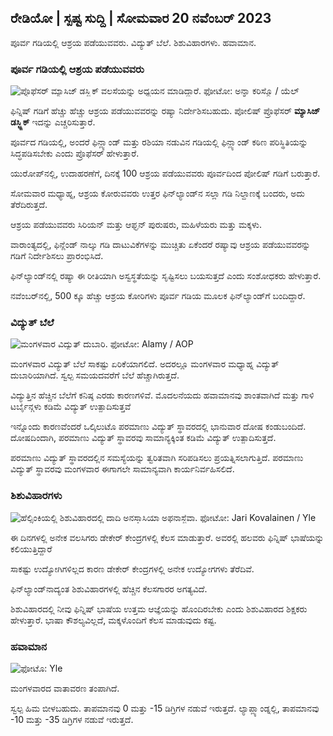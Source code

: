 ## ರೇಡಿಯೋ \| ಸ್ಪಷ್ಟ ಸುದ್ದಿ \| ಸೋಮವಾರ 20 ನವೆಂಬರ್ 2023

ಪೂರ್ವ ಗಡಿಯಲ್ಲಿ ಆಶ್ರಯ ಪಡೆಯುವವರು. ವಿದ್ಯುತ್ ಬೆಲೆ. ಶಿಶುವಿಹಾರಗಳು. ಹವಾಮಾನ.

### ಪೂರ್ವ ಗಡಿಯಲ್ಲಿ ಆಶ್ರಯ ಪಡೆಯುವವರು

![ಪ್ರೊಫೆಸರ್ ಮ್ಯಾಸಿಜ್ ಡಸ್ಜ್ಜಿಕ್ ವಲಸೆಯನ್ನು ಅಧ್ಯಯನ ಮಾಡಿದ್ದಾರೆ. ಫೋಟೋ: ಅನ್ನಾ ಕರಿಸ್ಮೊ / ಯೆಲ್](https://images.cdn.yle.fi/image/upload/c_crop,h_2268,w_4028,x_0,y_0/ar_1.777777777777777,c_fill,g_faces,hp_1670,wd_1670q_auto:eco/f_auto/fl_lossy/v1700423531/39-1203119655a67178e33b)

ಫಿನ್ನಿಷ್ ಗಡಿಗೆ ಹೆಚ್ಚು ಹೆಚ್ಚು ಆಶ್ರಯ ಪಡೆಯುವವರನ್ನು ರಷ್ಯಾ ನಿರ್ದೇಶಿಸಬಹುದು. ಪೋಲಿಷ್ ಪ್ರೊಫೆಸರ್ **ಮ್ಯಾಸಿಜ್ ಡಸ್ಜ್ಜಿಕ್** ಇದನ್ನು ಎಚ್ಚರಿಸುತ್ತಾರೆ.

ಪೂರ್ವದ ಗಡಿಯಲ್ಲಿ, ಅಂದರೆ ಫಿನ್ಲ್ಯಾಂಡ್ ಮತ್ತು ರಶಿಯಾ ನಡುವಿನ ಗಡಿಯಲ್ಲಿ ಫಿನ್ಲ್ಯಾಂಡ್ ಕಠಿಣ ಪರಿಸ್ಥಿತಿಯನ್ನು ಸಿದ್ಧಪಡಿಸಬೇಕು ಎಂದು ಪ್ರೊಫೆಸರ್ ಹೇಳುತ್ತಾರೆ.

ಯುರೋಪ್‌ನಲ್ಲಿ, ಉದಾಹರಣೆಗೆ, ದಿನಕ್ಕೆ 100 ಆಶ್ರಯ ಪಡೆಯುವವರು ಪೂರ್ವದಿಂದ ಪೋಲಿಷ್ ಗಡಿಗೆ ಬರುತ್ತಾರೆ.

ಸೋಮವಾರ ಮಧ್ಯಾಹ್ನ, ಆಶ್ರಯ ಕೋರುವವರು ಉತ್ತರ ಫಿನ್‌ಲ್ಯಾಂಡ್‌ನ ಸಲ್ಲಾ ಗಡಿ ನಿಲ್ದಾಣಕ್ಕೆ ಬಂದರು, ಅದು ತೆರೆದಿರುತ್ತದೆ.

ಆಶ್ರಯ ಪಡೆಯುವವರು ಸಿರಿಯನ್ ಮತ್ತು ಆಫ್ಘನ್ ಪುರುಷರು, ಮಹಿಳೆಯರು ಮತ್ತು ಮಕ್ಕಳು.

ವಾರಾಂತ್ಯದಲ್ಲಿ, ಫಿನ್ಲೆಂಡ್ ನಾಲ್ಕು ಗಡಿ ದಾಟುವಿಕೆಗಳನ್ನು ಮುಚ್ಚಿತು ಏಕೆಂದರೆ ರಷ್ಯಾವು ಆಶ್ರಯ ಪಡೆಯುವವರನ್ನು ಗಡಿಗೆ ನಿರ್ದೇಶಿಸಲು ಪ್ರಾರಂಭಿಸಿದೆ.

ಫಿನ್‌ಲ್ಯಾಂಡ್‌ನಲ್ಲಿ ರಷ್ಯಾ ಈ ರೀತಿಯಾಗಿ ಅಸ್ವಸ್ಥತೆಯನ್ನು ಸೃಷ್ಟಿಸಲು ಬಯಸುತ್ತದೆ ಎಂದು ಸಂಶೋಧಕರು ಹೇಳುತ್ತಾರೆ.

ನವೆಂಬರ್‌ನಲ್ಲಿ, 500 ಕ್ಕೂ ಹೆಚ್ಚು ಆಶ್ರಯ ಕೋರಿಗಳು ಪೂರ್ವ ಗಡಿಯ ಮೂಲಕ ಫಿನ್‌ಲ್ಯಾಂಡ್‌ಗೆ ಬಂದಿದ್ದಾರೆ.

### ವಿದ್ಯುತ್ ಬೆಲೆ

![ಮಂಗಳವಾರ ವಿದ್ಯುತ್ ದುಬಾರಿ. ಫೋಟೋ: Alamy / AOP](https://images.cdn.yle.fi/image/upload/c_crop,h_3375,w_6000,x_0,y_467/ar_1.777777777777777,c_fill,g_faces,/d_q201,h_1675:eco/f_auto/fl_lossy/v1691842960/39-106121063c8f48238bcf)

ಮಂಗಳವಾರ ವಿದ್ಯುತ್ ಬೆಲೆ ಸಾಕಷ್ಟು ಏರಿಕೆಯಾಗಲಿದೆ. ಅದರಲ್ಲೂ ಮಂಗಳವಾರ ಮಧ್ಯಾಹ್ನ ವಿದ್ಯುತ್ ದುಬಾರಿಯಾಗಿದೆ. ಸ್ವಲ್ಪ ಸಮಯದವರೆಗೆ ಬೆಲೆ ಹೆಚ್ಚಾಗಿರುತ್ತದೆ.

ವಿದ್ಯುತ್ತಿನ ಹೆಚ್ಚಿನ ಬೆಲೆಗೆ ಕನಿಷ್ಠ ಎರಡು ಕಾರಣಗಳಿವೆ. ಮೊದಲನೆಯದು ಹವಾಮಾನವು ಶಾಂತವಾಗಿದೆ ಮತ್ತು ಗಾಳಿ ಟರ್ಬೈನ್ಗಳು ಕಡಿಮೆ ವಿದ್ಯುತ್ ಉತ್ಪಾದಿಸುತ್ತವೆ

ಇನ್ನೊಂದು ಕಾರಣವೆಂದರೆ ಒಲ್ಕಿಲುಟೊ ಪರಮಾಣು ವಿದ್ಯುತ್ ಸ್ಥಾವರದಲ್ಲಿ ಭಾನುವಾರ ದೋಷ ಕಂಡುಬಂದಿದೆ. ದೋಷದಿಂದಾಗಿ, ಪರಮಾಣು ವಿದ್ಯುತ್ ಸ್ಥಾವರವು ಸಾಮಾನ್ಯಕ್ಕಿಂತ ಕಡಿಮೆ ವಿದ್ಯುತ್ ಉತ್ಪಾದಿಸುತ್ತದೆ.

ಪರಮಾಣು ವಿದ್ಯುತ್ ಸ್ಥಾವರದಲ್ಲಿನ ಸಮಸ್ಯೆಯನ್ನು ತ್ವರಿತವಾಗಿ ಸರಿಪಡಿಸಲು ಪ್ರಯತ್ನಿಸಲಾಗುತ್ತಿದೆ. ಪರಮಾಣು ವಿದ್ಯುತ್ ಸ್ಥಾವರವು ಮಂಗಳವಾರ ಈಗಾಗಲೇ ಸಾಮಾನ್ಯವಾಗಿ ಕಾರ್ಯನಿರ್ವಹಿಸಲಿದೆ.

### ಶಿಶುವಿಹಾರಗಳು

![ಹೆಲ್ಸಿಂಕಿಯಲ್ಲಿ ಶಿಶುವಿಹಾರದಲ್ಲಿ ದಾದಿ ಅನಸ್ತಾಸಿಯಾ ಅಫನಾಸ್ಜೆವಾ. ಫೋಟೋ: Jari Kovalainen / Yle](https://images.cdn.yle.fi/image/upload/c_crop,h_3375,w_6000,x_0,y_134/ar_1.77777777777777777,c_fill,g_faces/h_010,w675q_auto:eco/f_auto/fl_lossy/v1700133967/39-12015336555f596ca4eb)

ಈ ದಿನಗಳಲ್ಲಿ ಅನೇಕ ವಲಸಿಗರು ಡೇಕೇರ್ ಕೇಂದ್ರಗಳಲ್ಲಿ ಕೆಲಸ ಮಾಡುತ್ತಾರೆ. ಅವರಲ್ಲಿ ಹಲವರು ಫಿನ್ನಿಷ್ ಭಾಷೆಯನ್ನು ಕಲಿಯುತ್ತಿದ್ದಾರೆ

ಸಾಕಷ್ಟು ಉದ್ಯೋಗಿಗಳಿಲ್ಲದ ಕಾರಣ ಡೇಕೇರ್ ಕೇಂದ್ರಗಳಲ್ಲಿ ಅನೇಕ ಉದ್ಯೋಗಗಳು ತೆರೆದಿವೆ.

ಫಿನ್‌ಲ್ಯಾಂಡ್‌ನಾದ್ಯಂತ ಶಿಶುವಿಹಾರಗಳಲ್ಲಿ ಹೆಚ್ಚಿನ ಕೆಲಸಗಾರರ ಅಗತ್ಯವಿದೆ.

ಶಿಶುವಿಹಾರದಲ್ಲಿ ನೀವು ಫಿನ್ನಿಷ್ ಭಾಷೆಯ ಉತ್ತಮ ಆಜ್ಞೆಯನ್ನು ಹೊಂದಿರಬೇಕು ಎಂದು ಶಿಶುವಿಹಾರದ ಶಿಕ್ಷಕರು ಹೇಳುತ್ತಾರೆ. ಭಾಷಾ ಕೌಶಲ್ಯವಿಲ್ಲದೆ, ಮಕ್ಕಳೊಂದಿಗೆ ಕೆಲಸ ಮಾಡುವುದು ಕಷ್ಟ.

### ಹವಾಮಾನ

![ ಫೋಟೊ: Yle](https://images.cdn.yle.fi/image/upload/c_crop,h_1080,w_1919,x_0,y_0/ar_1.777777777777777,c_fill,g_faces,h12675.to:eco/f_auto/fl_lossy/v1700492173/39-1203681655b7364e6c83)

ಮಂಗಳವಾರದ ವಾತಾವರಣ ತಂಪಾಗಿದೆ.

ಸ್ವಲ್ಪ ಹಿಮ ಬೀಳಬಹುದು. ತಾಪಮಾನವು 0 ಮತ್ತು -15 ಡಿಗ್ರಿಗಳ ನಡುವೆ ಇರುತ್ತದೆ. ಲ್ಯಾಪ್ಲ್ಯಾಂಡ್ನಲ್ಲಿ, ತಾಪಮಾನವು -10 ಮತ್ತು -35 ಡಿಗ್ರಿಗಳ ನಡುವೆ ಇರುತ್ತದೆ.
